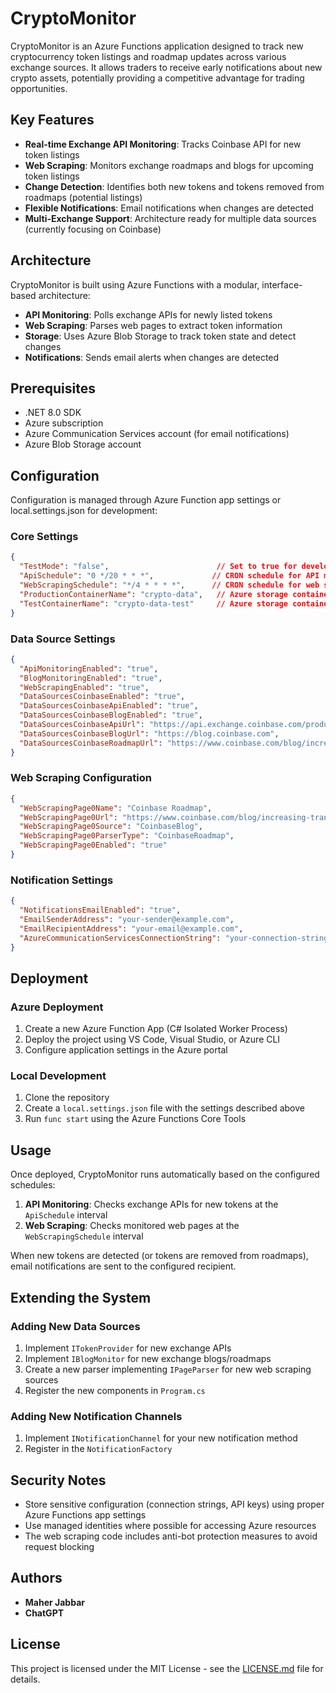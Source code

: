 ﻿# CryptoMonitor

CryptoMonitor is an Azure Functions application designed to track new cryptocurrency token listings and roadmap updates across various exchange sources. It allows traders to receive early notifications about new crypto assets, potentially providing a competitive advantage for trading opportunities.

## Key Features

- **Real-time Exchange API Monitoring**: Tracks Coinbase API for new token listings
- **Web Scraping**: Monitors exchange roadmaps and blogs for upcoming token listings
- **Change Detection**: Identifies both new tokens and tokens removed from roadmaps (potential listings)
- **Flexible Notifications**: Email notifications when changes are detected
- **Multi-Exchange Support**: Architecture ready for multiple data sources (currently focusing on Coinbase)

## Architecture

CryptoMonitor is built using Azure Functions with a modular, interface-based architecture:

- **API Monitoring**: Polls exchange APIs for newly listed tokens
- **Web Scraping**: Parses web pages to extract token information 
- **Storage**: Uses Azure Blob Storage to track token state and detect changes
- **Notifications**: Sends email alerts when changes are detected

## Prerequisites

- .NET 8.0 SDK
- Azure subscription
- Azure Communication Services account (for email notifications)
- Azure Blob Storage account

## Configuration

Configuration is managed through Azure Function app settings or local.settings.json for development:

### Core Settings
```json
{
  "TestMode": "false",                        // Set to true for development/testing
  "ApiSchedule": "0 */20 * * *",             // CRON schedule for API monitoring (every 20 hours)
  "WebScrapingSchedule": "*/4 * * * *",      // CRON schedule for web scraping (every 4 minutes)
  "ProductionContainerName": "crypto-data",   // Azure storage container for production
  "TestContainerName": "crypto-data-test"     // Azure storage container for testing
}
```

### Data Source Settings
```json
{
  "ApiMonitoringEnabled": "true",
  "BlogMonitoringEnabled": "true",
  "WebScrapingEnabled": "true",
  "DataSourcesCoinbaseEnabled": "true",
  "DataSourcesCoinbaseApiEnabled": "true",
  "DataSourcesCoinbaseBlogEnabled": "true",
  "DataSourcesCoinbaseApiUrl": "https://api.exchange.coinbase.com/products",
  "DataSourcesCoinbaseBlogUrl": "https://blog.coinbase.com",
  "DataSourcesCoinbaseRoadmapUrl": "https://www.coinbase.com/blog/increasing-transparency-for-new-asset-listings-on-coinbase"
}
```

### Web Scraping Configuration
```json
{
  "WebScrapingPage0Name": "Coinbase Roadmap",
  "WebScrapingPage0Url": "https://www.coinbase.com/blog/increasing-transparency-for-new-asset-listings-on-coinbase",
  "WebScrapingPage0Source": "CoinbaseBlog",
  "WebScrapingPage0ParserType": "CoinbaseRoadmap",
  "WebScrapingPage0Enabled": "true"
}
```

### Notification Settings
```json
{
  "NotificationsEmailEnabled": "true",
  "EmailSenderAddress": "your-sender@example.com",
  "EmailRecipientAddress": "your-email@example.com",
  "AzureCommunicationServicesConnectionString": "your-connection-string"
}
```

## Deployment

### Azure Deployment

1. Create a new Azure Function App (C# Isolated Worker Process)
2. Deploy the project using VS Code, Visual Studio, or Azure CLI
3. Configure application settings in the Azure portal

### Local Development

1. Clone the repository
2. Create a `local.settings.json` file with the settings described above
3. Run `func start` using the Azure Functions Core Tools

## Usage

Once deployed, CryptoMonitor runs automatically based on the configured schedules:

1. **API Monitoring**: Checks exchange APIs for new tokens at the `ApiSchedule` interval
2. **Web Scraping**: Checks monitored web pages at the `WebScrapingSchedule` interval

When new tokens are detected (or tokens are removed from roadmaps), email notifications are sent to the configured recipient.

## Extending the System

### Adding New Data Sources

1. Implement `ITokenProvider` for new exchange APIs
2. Implement `IBlogMonitor` for new exchange blogs/roadmaps
3. Create a new parser implementing `IPageParser` for new web scraping sources
4. Register the new components in `Program.cs`

### Adding New Notification Channels

1. Implement `INotificationChannel` for your new notification method
2. Register in the `NotificationFactory`

## Security Notes

- Store sensitive configuration (connection strings, API keys) using proper Azure Functions app settings
- Use managed identities where possible for accessing Azure resources
- The web scraping code includes anti-bot protection measures to avoid request blocking

## Authors

- **Maher Jabbar**
- **ChatGPT**

## License

This project is licensed under the MIT License - see the [LICENSE.md](LICENSE.md) file for details.
